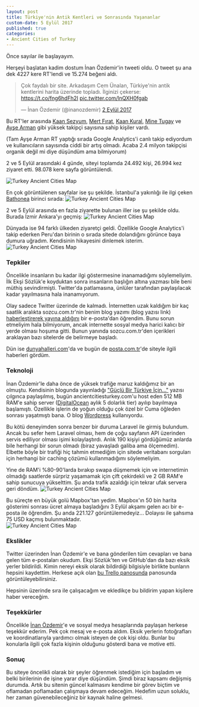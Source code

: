 ```yaml
---
layout: post
title: Türkiye'nin Antik Kentleri ve Sonrasında Yaşananlar
custom-date: 5 Eylül 2017
published: true
categories: 
- Ancient Cities of Turkey
---
```


Önce sayılar ile başlayayım. 

Herşeyi başlatan kadim dostum İnan Özdemir'in tweeti oldu. O tweet şu ana dek 4227 kere RT'lendi ve 15.274 beğeni aldı. 
<blockquote class="twitter-tweet" data-lang="tr"><p lang="tr" dir="ltr">Çok faydalı bir site. Arkadaşım Cem Ünalan, Türkiye&#39;nin antik kentlerini harita üzerinde topladı. İlginizi çekerse: <a href="https://t.co/fng6hdFh2I">https://t.co/fng6hdFh2I</a> <a href="https://t.co/lnQXH0fgab">pic.twitter.com/lnQXH0fgab</a></p>&mdash; İnan Özdemir (@inanozdemir) <a href="https://twitter.com/inanozdemir/status/903961271300710400">2 Eylül 2017</a></blockquote> <script async src="//platform.twitter.com/widgets.js" charset="utf-8"></script>

Bu RT'ler arasında [Kaan Sezyum](https://twitter.com/kaansezyum), [Mert Fırat](https://twitter.com/mert__firat), [Kaan Kural](https://twitter.com/kaankural), [Mine Tugay](https://twitter.com/Minetugay) ve [Ayşe Arman](https://twitter.com/ArmanAyse) gibi yüksek takipçi sayısına sahip kişiler vardı. 

(Tam Ayşe Arman RT yaptığı sırada Google Analytics'i canlı takip ediyordum ve kullanıcıların sayısında ciddi bir artış olmadı. Acaba 2.4 milyon takipçisi organik değil mi diye düşündüm ama bilmiyorum)

2 ve 5 Eylül arasındaki 4 günde, siteyi toplamda 24.492 kişi, 26.994 kez ziyaret etti. 98.078 kere sayfa görüntülendi. 

<img class="box-shadow img-padding" src="{{site.url}}/assets/ancientcitiesturkey/visitors-per-day.jpg" alt="Turkey Ancient Cities Map"/> 

En çok görüntülenen sayfalar ise şu şekilde. İstanbul'a yakınlığı ile ilgi çeken [Bathonea](http://ancientcitiesturkey.com/tr/bathonea) birinci sırada:
<img class="box-shadow img-padding" src="{{site.url}}/assets/ancientcitiesturkey/pages.jpg" alt="Turkey Ancient Cities Map"/> 

2 ve 5 Eylül arasında en fazla ziyarette bulunan iller ise şu şekilde oldu. Burada İzmir Ankara'yı geçmiş:
<img class="box-shadow img-padding" src="{{site.url}}/assets/ancientcitiesturkey/cities.jpg" alt="Turkey Ancient Cities Map"/> 

Dünyada ise 94 farklı ülkeden ziyaretçi geldi. Özellikle Google Analytics'i takip ederken Peru'dan birinin o sırada sitede dolandığını görünce baya dumura uğradım. Kendisinin hikayesini dinlemek isterim. 
<img class="box-shadow img-padding" src="{{site.url}}/assets/ancientcitiesturkey/countries.jpg" alt="Turkey Ancient Cities Map"/> 

### Tepkiler
Öncelikle insanların bu kadar ilgi göstermesine inanamadığımı söylemeliyim. İlk Ekşi Sözlük'e koyduktan sonra insanların başlığın altına yazması bile beni müthiş sevindirmişti. Twitter'da patlamasına, ünlüler tarafından paylaşılacak kadar yayılmasına hala inanamıyorum. 

Olay sadece Twitter üzerinde de kalmadı. İnternetten uzak kaldığım bir kaç saatlik aralıkta sozcu.com.tr'nin benim blog yazımı (blog yazısı link) [haberleştirerek yayına aldığını](http://www.sozcu.com.tr/hayatim/kultur-sanat-haberleri/turkiyenin-antik-kentlerini-tek-bir-sitede-topladi/) bir e-posta'dan öğrendim. Bunu sorun etmeliyim hala bilmiyorum, ancak internette sosyal medya harici kalıcı bir yerde olması hoşuma gitti. Bunun yanında sozcu.com.tr'den içerikleri araklayan bazı sitelerde de belirmeye başladı. 

Dün ise [dunyahalleri.com](https://www.dunyahalleri.com/turkiyenin-antik-sehirleri/)'da ve bugün de [posta.com.tr](http://www.posta.com.tr/turkiye-nin-antik-sehirleri-haberi-1329561)'de siteyle ilgili haberleri gördüm. 

### Teknoloji
İnan Özdemir'le daha önce de yüksek trafiğe maruz kaldığımız bir an olmuştu. Kendisinin blogunda yayınladığı ["Güçlü Bir Türkiye İçin..."](https://ozdmr.in/2017/01/3309/) yazısı çılgınca paylaşılmış, bugün ancientcitiesturkey.com'u host eden 512 MB RAM'e sahip server ([DigitalOcean](https://www.digitalocean.com) aylık 5 dolarlık tier) ayılıp bayılmaya başlamıştı. Özellikle işlerin de yoğun olduğu çok özel bir Cuma öğleden sonrası yaşatmıştı bana. O blog [Wordpress](https://wordpress.org) kullanıyordu. 

Bu kötü deneyimden sonra benzer bir duruma Laravel ile girmiş bulundum. Ancak bu sefer hem Laravel olması, hem de çoğu sayfanın API üzerinden servis ediliyor olması işimi kolaylaştırdı. Anlık 190 kişiyi gördüğümüz anlarda bile herhangi bir sorun olmadı (biraz yavaşladı galiba ama ölçemedim). Elbette böyle bir trafiği hiç tahmin etmediğim için sitede veritabanı sorguları için herhangi bir caching çözümü kullanmadığımı söylemeliyim. 

Yine de RAM'i %80-90'larda bırakıp swapa düşmemek için ve internetimin olmadığı saatlerde sürpriz yaşamamak için çift çekirdekli ve 2 GB RAM'e sahip sunucuya yükselttim. Şu anda trafik azaldığı için tekrar ufak servera geri döndüm.
<img class="box-shadow img-padding" src="{{site.url}}/assets/ancientcitiesturkey/countries.jpg" alt="Turkey Ancient Cities Map"/> 

Bu süreçte en büyük golü Mapbox'tan yedim. Mapbox'ın 50 bin harita gösterimi sonrası ücret almaya başladığını 3 Eylül akşamı gelen acı bir e-posta ile öğrendim. Şu anda 221.127 görüntülemedeyiz... Dolayısı ile şahsıma 75 USD kaçmış bulunmaktadır.  
<img class="box-shadow img-padding" src="{{site.url}}/assets/ancientcitiesturkey/mapbox.jpg" alt="Turkey Ancient Cities Map"/> 

### Ekslikler
Twitter üzerinden İnan Özdemir'e ve bana gönderilen tüm cevapları ve bana gelen tüm e-postaları okudum. Ekşi Sözlük'ten ve GitHub'dan da bazı eksik yerler bildirildi. Kimin nereyi eksik olarak bildirdiği bilgisiyle birlikte bunların hepsini kaydettim. Herkese açık olan [bu Trello panosunda](https://trello.com/b/3HLV5QDp/ancientcitiesturkeycom) panosunda görüntüleyebilirsiniz.

Hepsinin üzerinde sıra ile çalışacağım ve ekledikçe bu bildirim yapan kişilere haber vereceğim. 

### Teşekkürler
Öncelikle [İnan Özdemir](https://twitter.com/inanozdemir)'e ve sosyal medya hesaplarında paylaşan herkese teşekkür ederim. Pek çok mesaj ve e-posta aldım. Eksik yerlerin fotoğrafları ve koordinatlarıyla yardımcı olmak isteyen de çok kişi oldu. Bunlar bu konularla ilgili çok fazla kişinin olduğunu gösterdi bana ve motive etti.

### Sonuç
Bu siteye öncelikli olarak bir şeyler öğrenmek istediğim için başladım ve belki birilerinin de işine yarar diye düşündüm. Şimdi biraz kapsamı değişmiş durumda. Artık bu sitenin güncel kalmasını kendime bir görev biçtim ve oflamadan poflamadan çalışmaya devam edeceğim. Hedefim uzun soluklu, her zaman güvenebileceğiniz bir kaynak haline gelmesi. 

